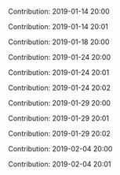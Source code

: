Contribution: 2019-01-14 20:00

Contribution: 2019-01-14 20:01

Contribution: 2019-01-18 20:00

Contribution: 2019-01-24 20:00

Contribution: 2019-01-24 20:01

Contribution: 2019-01-24 20:02

Contribution: 2019-01-29 20:00

Contribution: 2019-01-29 20:01

Contribution: 2019-01-29 20:02

Contribution: 2019-02-04 20:00

Contribution: 2019-02-04 20:01

